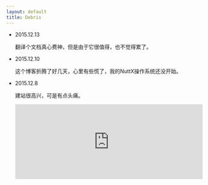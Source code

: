 ```yaml
---
layout: default
title: Debris
---
```

<div class="well">
<ul>
<li><p>2015.12.13</p></li>
<p>
翻译个文档真心费神，但是由于它很值得，也不觉得累了。
</p>

<li><p>2015.12.10</p></li>
<p>
这个博客折腾了好几天，心里有些慌了，我的NuttX操作系统还没开始。
</p>

<li><p>2015.12.8</p></li>
<p>
建站很高兴，可是有点头痛。
</p>
<p><iframe name="iframe_canvas" src="http://douban.fm/partner/baidu/doubanradio" height="200" width="500" frameborder="0" scrolling="no"></iframe></p>
</ul>
</div>